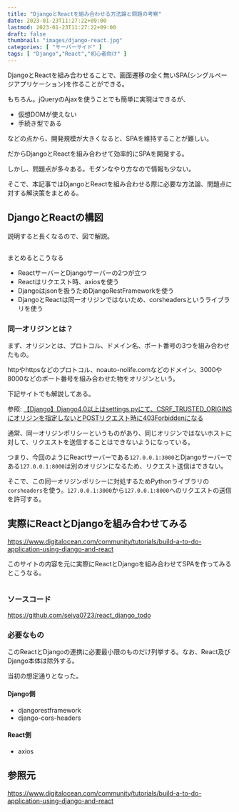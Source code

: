 ```yaml
---
title: "DjangoとReactを組み合わせる方法論と問題の考察"
date: 2023-01-23T11:27:22+09:00
lastmod: 2023-01-23T11:27:22+09:00
draft: false
thumbnail: "images/django-react.jpg"
categories: [ "サーバーサイド" ]
tags: [ "Django","React","初心者向け" ]
---
```


DjangoとReactを組み合わせることで、画面遷移の全く無いSPA(シングルページアプリケーション)を作ることができる。

もちろん。jQueryのAjaxを使うことでも簡単に実現はできるが、

- 仮想DOMが使えない
- 手続き型である

などの点から、開発規模が大きくなると、SPAを維持することが難しい。

だからDjangoとReactを組み合わせて効率的にSPAを開発する。

しかし、問題点が多々ある。モダンなやり方なので情報も少ない。

そこで、本記事ではDjangoとReactを組み合わせる際に必要な方法論、問題点に対する解決策をまとめる。


## DjangoとReactの構図

説明すると長くなるので、図で解説。

<div class="img-center"><img src="/images/Screenshot from 2023-01-23 13-03-53.png" alt=""></div>


まとめるとこうなる

- ReactサーバーとDjangoサーバーの2つが立つ
- Reactはリクエスト時、axiosを使う
- Djangoはjsonを扱うためDjangoRestFrameworkを使う
- DjangoとReactは同一オリジンではないため、corsheadersというライブラリを使う


### 同一オリジンとは？

まず、オリジンとは、プロトコル、ドメイン名、ポート番号の3つを組み合わせたもの。

httpやhttpsなどのプロトコル、noauto-nolife.comなどのドメイン、3000や8000などのポート番号を組み合わせた物をオリジンという。

下記サイトでも解説してある。

参照: [【Django】Django4.0以上はsettings.pyにて、CSRF_TRUSTED_ORIGINSにオリジンを指定しないとPOSTリクエスト時に403Forbiddenになる](/post/django-csrf-trusted-origins/)


通常、同一オリジンポリシーというものがあり、同じオリジンではないホストに対して、リクエストを送信することはできないようになっている。

つまり、今回のようにReactサーバーである`127.0.0.1:3000`とDjangoサーバーである`127.0.0.1:8000`は別のオリジンになるため、リクエスト送信はできない。

そこで、この同一オリジンポリシーに対処するためPythonライブラリの`corsheaders`を使う。`127.0.0.1:3000`から`127.0.0.1:8000`へのリクエストの送信を許可する。


## 実際にReactとDjangoを組み合わせてみる

https://www.digitalocean.com/community/tutorials/build-a-to-do-application-using-django-and-react

このサイトの内容を元に実際にReactとDjangoを組み合わせてSPAを作ってみるとこうなる。

<div class="img-center"><img src="/images/Screenshot from 2023-04-28 16-19-59.png" alt=""></div>


### ソースコード

https://github.com/seiya0723/react_django_todo

### 必要なもの

このReactとDjangoの連携に必要最小限のものだけ列挙する。なお、React及びDjango本体は除外する。

当初の想定通りとなった。

#### Django側

- djangorestframework
- django-cors-headers

#### React側

- axios


## 参照元

https://www.digitalocean.com/community/tutorials/build-a-to-do-application-using-django-and-react

